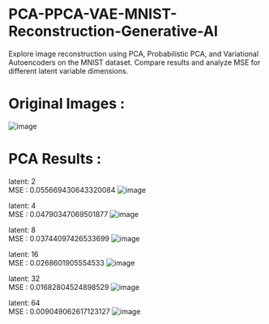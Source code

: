 # PCA-PPCA-VAE-MNIST-Reconstruction-Generative-AI
Explore image reconstruction using PCA, Probabilistic PCA, and Variational Autoencoders on the MNIST dataset. Compare results and analyze MSE for different latent variable dimensions.

# Original Images :
![image](https://github.com/Kaustic-user/PCA-PPCA-VAE-MNIST-Reconstruction-Generative-AI/assets/118257539/bc771e27-2d1f-4dd1-b892-8d327685a8fc)


# PCA Results : 

latent: 2<br>
MSE : 0.055669430643320084
![image](https://github.com/Kaustic-user/PCA-PPCA-VAE-MNIST-Reconstruction-Generative-AI/assets/118257539/948aa318-1efc-44fa-81fc-b6be6d7b3138)


latent: 4<br>
MSE : 0.04790347069501877
![image](https://github.com/Kaustic-user/PCA-PPCA-VAE-MNIST-Reconstruction-Generative-AI/assets/118257539/88e13a33-4354-4b56-bbd0-ea8ae92bfbbb)


latent: 8<br>
MSE : 0.03744097426533699
![image](https://github.com/Kaustic-user/PCA-PPCA-VAE-MNIST-Reconstruction-Generative-AI/assets/118257539/2c1bf11e-4de7-4c11-8193-ba37458c80e7)


latent: 16<br>
MSE : 0.0268601905554533
![image](https://github.com/Kaustic-user/PCA-PPCA-VAE-MNIST-Reconstruction-Generative-AI/assets/118257539/09480319-e9c9-47d3-b965-ad9150740ce9)


latent: 32<br>
MSE : 0.01682804524898529
![image](https://github.com/Kaustic-user/PCA-PPCA-VAE-MNIST-Reconstruction-Generative-AI/assets/118257539/a3f46142-20ad-49c5-8c0c-d7a52850a126)


latent: 64<br>
MSE : 0.009049062617123127
![image](https://github.com/Kaustic-user/PCA-PPCA-VAE-MNIST-Reconstruction-Generative-AI/assets/118257539/547e20f3-6526-4777-a8f0-136bb4cbacf3)


